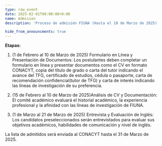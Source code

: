 ```yaml
---
type: raw_event
date: 2025-02-01T00:00:00+0:00
name: Admision
description: 'Proceso de admisión FIUNA (Hasta el 10 de Marzo de 2025)'

hide_from_announcments: true
---
```

**Etapas:**
1.  (1 de Febrero al 10 de Marzo de 2025) Formulario en Línea y Presentación de Documentos: Los postulantes deben completar un formulario en línea y presentar documentos como el CV en formato CONACYT, copia del título de grado o carta del tutor indicando el avance del TFG, certificado de estudios, cédula o pasaporte, carta de recomendación confidencial(tutor de TFG) y carta de interés indicando las líneas de investigación de su preferencia.<br>

2. (15 de Febrero al 10 de Marzo de 2025)Análisis de CV y Documentación: El comité académico evaluará el historial académico, la experiencia profesional y la afinidad con las líneas de investigación de FIUNA.<br>

3. (1 de Marzo al 21 de Marzo de 2025) Entrevista y Evaluación de Inglés: Los candidatos preseleccionados serán entrevistados para evaluar sus objetivos académicos, habilidades de comunicación y nivel de inglés.

La lista de admitidos será enviada al CONACYT hasta el 31 de Marzo de 2025.



